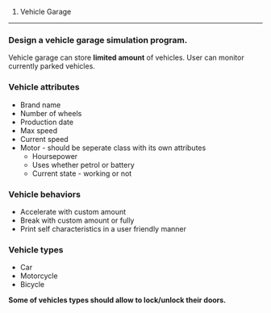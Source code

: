 1. Vehicle Garage
-----------------

### Design a vehicle garage simulation program.

Vehicle garage can store **limited amount** of vehicles.
User can monitor currently parked vehicles.

### Vehicle attributes

- Brand name
- Number of wheels
- Production date
- Max speed
- Current speed
- Motor - should be seperate class with its own attributes
	- Hoursepower
	- Uses whether petrol or battery
	- Current state - working or not

### Vehicle behaviors

- Accelerate with custom amount
- Break with custom amount or fully
- Print self characteristics in a user friendly manner

### Vehicle types

- Car
- Motorcycle
- Bicycle

**Some of vehicles types should allow to lock/unlock their doors.**










